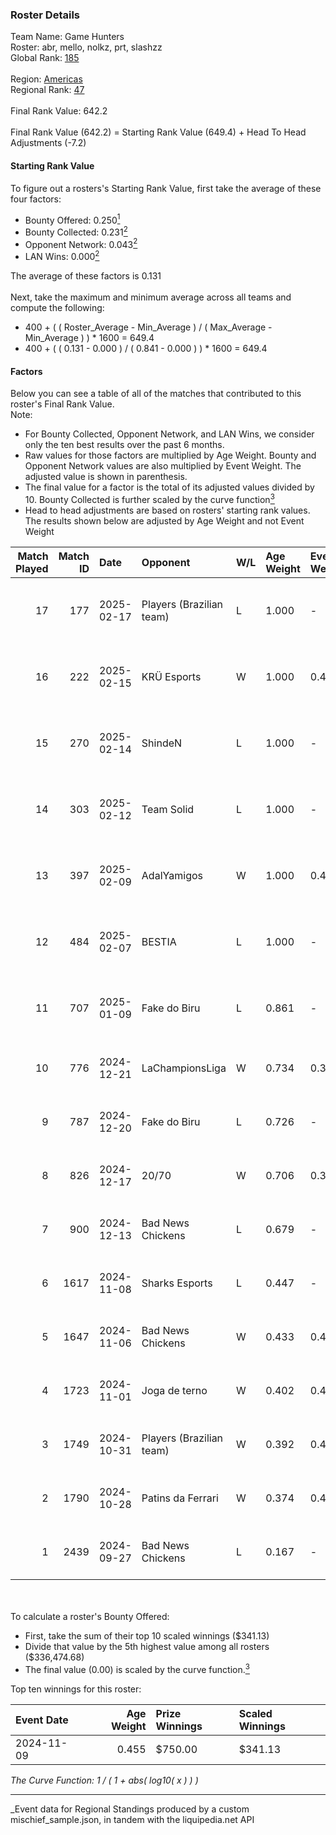 ### Roster Details<br />
Team Name: Game Hunters<br />
Roster: abr, mello, nolkz, prt, slashzz<br />
Global Rank: [185](../../standings_global_2025_03_01.md)<br />
<br />
Region: [Americas]( ../../standings_americas_2025_03_01.md)<br />
Regional Rank: [47]( ../../standings_americas_2025_03_01.md)<br />
<br />
Final Rank Value:  642.2<br />
<br />
Final Rank Value (642.2) = Starting Rank Value (649.4) + Head To Head Adjustments (-7.2)<br />

#### Starting Rank Value<br />
To figure out a rosters's Starting Rank Value, first take the average of these four factors:<br />
- Bounty Offered: 0.250[<sup>1</sup>](#table2)
- Bounty Collected: 0.231[<sup>2</sup>](#table1)
- Opponent Network: 0.043[<sup>2</sup>](#table1)
- LAN Wins: 0.000[<sup>2</sup>](#table1)

The average of these factors is 0.131<br />
<br />
Next, take the maximum and minimum average across all teams and compute the following:<br />
- 400 + ( ( Roster_Average - Min_Average ) / ( Max_Average - Min_Average ) ) * 1600 = 649.4
- 400 + ( ( 0.131 - 0.000 ) / ( 0.841 - 0.000 ) ) * 1600 = 649.4


#### Factors<br />
Below you can see a table of all of the matches that contributed to this roster's Final Rank Value.<br />
Note:<br />

- For Bounty Collected, Opponent Network, and LAN Wins, we consider only the ten best results over the past 6 months.
- Raw values for those factors are multiplied by Age Weight. Bounty and Opponent Network values are also multiplied by Event Weight. The adjusted value is shown in parenthesis.
- The final value for a factor is the total of its adjusted values divided by 10. Bounty Collected is further scaled by the curve function[<sup>3</sup>](#curveFunction)
- Head to head adjustments are based on rosters' starting rank values. The results shown below are adjusted by Age Weight and not Event Weight
<span id="table1"></span><br />


| Match Played | Match ID | Date       | Opponent                 | W/L | Age Weight | Event Weight | Bounty Collected | Opponent Network | LAN Wins  | H2H Adj. | Roster                           |
| -: | -: | :- | :- | :- | :- | :- | :- | :- | :- | -: | :- |
|           17 |      177 | 2025-02-17 | Players (Brazilian team) | L   | 1.000      | -            | -                | -                | -         |   -12.20 | abr, mello, nolkz, prt, slashzz  |
|           16 |      222 | 2025-02-15 | KRÜ Esports              | W   | 1.000      | 0.415        | 0.001 (0.001)    | 0.169 (0.070)    | 0 (0.000) |    15.58 | abr, mello, nolkz, prt, slashzz  |
|           15 |      270 | 2025-02-14 | ShindeN                  | L   | 1.000      | -            | -                | -                | -         |   -13.62 | abr, mello, nolkz, prt, slashzz  |
|           14 |      303 | 2025-02-12 | Team Solid               | L   | 1.000      | -            | -                | -                | -         |    -8.28 | abr, mello, nolkz, prt, slashzz  |
|           13 |      397 | 2025-02-09 | AdalYamigos              | W   | 1.000      | 0.415        | 0.003 (0.001)    | 0.226 (0.094)    | 0 (0.000) |    20.99 | abr, mello, nolkz, prt, slashzz  |
|           12 |      484 | 2025-02-07 | BESTIA                   | L   | 1.000      | -            | -                | -                | -         |    -4.61 | abr, mello, nolkz, prt, slashzz  |
|           11 |      707 | 2025-01-09 | Fake do Biru             | L   | 0.861      | -            | -                | -                | -         |   -16.02 | abr, mello, nolkz, pedrinzy, prt |
|           10 |      776 | 2024-12-21 | LaChampionsLiga          | W   | 0.734      | 0.384        | 0.003 (0.001)    | 0.199 (0.056)    | 0 (0.000) |    10.30 | abr, Lich, mello, pedrinzy, prt  |
|            9 |      787 | 2024-12-20 | Fake do Biru             | L   | 0.726      | -            | -                | -                | -         |   -14.18 | abr, Lich, mello, pedrinzy, prt  |
|            8 |      826 | 2024-12-17 | 20/70                    | W   | 0.706      | 0.384        | 0.001 (0.000)    | 0.139 (0.038)    | 0 (0.000) |     9.47 | abr, Lich, mello, pedrinzy, prt  |
|            7 |      900 | 2024-12-13 | Bad News Chickens        | L   | 0.679      | -            | -                | -                | -         |   -11.54 | abr, Lich, mello, pedrinzy, prt  |
|            6 |     1617 | 2024-11-08 | Sharks Esports           | L   | 0.447      | -            | -                | -                | -         |    -1.69 | abr, Lich, mello, pedrinzy, prt  |
|            5 |     1647 | 2024-11-06 | Bad News Chickens        | W   | 0.433      | 0.456        | 0.002 (0.000)    | 0.141 (0.028)    | 0 (0.000) |     6.56 | abr, Lich, mello, pedrinzy, prt  |
|            4 |     1723 | 2024-11-01 | Joga de terno            | W   | 0.402      | 0.456        | 0.000 (0.000)    | 0.111 (0.020)    | 0 (0.000) |     3.72 | abr, Lich, mello, pedrinzy, prt  |
|            3 |     1749 | 2024-10-31 | Players (Brazilian team) | W   | 0.392      | 0.456        | 0.008 (0.001)    | 0.566 (0.101)    | 0 (0.000) |     7.48 | abr, Lich, mello, pedrinzy, prt  |
|            2 |     1790 | 2024-10-28 | Patins da Ferrari        | W   | 0.374      | 0.456        | 0.000 (0.000)    | 0.115 (0.020)    | 0 (0.000) |     3.51 | abr, Lich, mello, pedrinzy, prt  |
|            1 |     2439 | 2024-09-27 | Bad News Chickens        | L   | 0.167      | -            | -                | -                | -         |    -2.65 | abr, Lich, mello, pedrinzy, prt  |

<br />
<span id="table2"></span><br />
To calculate a roster's Bounty Offered:<br />

- First, take the sum of their top 10 scaled winnings ($341.13)
- Divide that value by the 5th highest value among all rosters ($336,474.68)
- The final value (0.00) is scaled by the curve function.[<sup>3</sup>](#curveFunction)

Top ten winnings for this roster:<br />

| Event Date | Age Weight | Prize Winnings | Scaled Winnings |
| :- | -: | :- | :- |
| 2024-11-09 |      0.455 | $750.00        | $341.13         |


<span id="curveFunction"></span>_The Curve Function: 1 / ( 1 + abs( log10( x ) ) )_<br />

---
_Event data for Regional Standings produced by a custom mischief_sample.json, in tandem with the liquipedia.net API<br />
